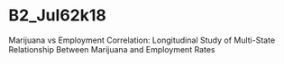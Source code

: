 # B2_Jul62k18
Marijuana vs Employment Correlation: Longitudinal Study of Multi-State Relationship Between Marijuana and Employment Rates

